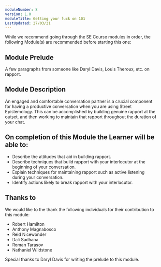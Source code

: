 ```yaml
---
moduleNumber: 8
version: 1.0
moduleTitle: Getting your fuck on 101
LastUpdated: 27/03/21
---
```


While we recommend going through the SE Course modules in order, the following Module(s) are recommended before starting this one:

## Module Prelude

A few paragraphs from someone like Daryl Davis, Louis Theroux, etc. on rapport.

## Module Description

An engaged and comfortable conversation partner is a crucial component for having a productive conversation when you are using Street Epistemology. This can be accomplished by building genuine rapport at the outset, and then working to maintain that rapport throughout the duration of your chat.

## On completion of this Module the Learner will be able to:

- Describe the attitudes that aid in building rapport.
- Describe techniques that build rapport with your interlocutor at the beginning of your conversation.
- Explain techniques for maintaining rapport such as active listening during your conversation.
- Identify actions likely to break rapport with your
  interlocutor.

## Thanks to

We would like to the thank the following individuals for their contribution to this module:

- Robert Hamilton
- Anthony Magnabosco
- Reid Nicewonder
- Dali Sadhana
- Roman Tarasov
- Nathaniel Wildstone

Special thanks to Daryl Davis for writing the prelude to this module.
